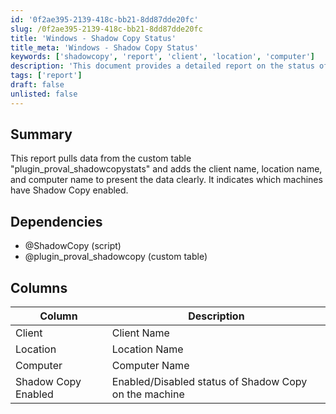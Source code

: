 ```yaml
---
id: '0f2ae395-2139-418c-bb21-8dd87dde20fc'
slug: /0f2ae395-2139-418c-bb21-8dd87dde20fc
title: 'Windows - Shadow Copy Status'
title_meta: 'Windows - Shadow Copy Status'
keywords: ['shadowcopy', 'report', 'client', 'location', 'computer']
description: 'This document provides a detailed report on the status of Shadow Copy for various machines, indicating which machines have Shadow Copy enabled. It pulls data from the custom table "plugin_proval_shadowcopystats" and includes client names, location names, and computer names for clarity.'
tags: ['report']
draft: false
unlisted: false
---
```


## Summary

This report pulls data from the custom table "plugin_proval_shadowcopystats" and adds the client name, location name, and computer name to present the data clearly. It indicates which machines have Shadow Copy enabled.

## Dependencies

- @ShadowCopy (script)
- @plugin_proval_shadowcopy (custom table)

## Columns

| Column                  | Description                                               |
|------------------------|-----------------------------------------------------------|
| Client                 | Client Name                                              |
| Location               | Location Name                                            |
| Computer               | Computer Name                                            |
| Shadow Copy Enabled     | Enabled/Disabled status of Shadow Copy on the machine    |